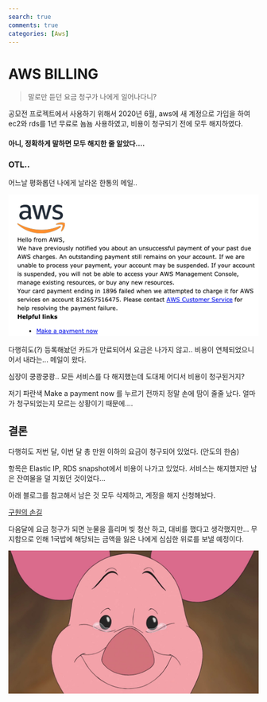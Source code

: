```yaml
---
search: true
comments: true
categories: [Aws]
---
```


# AWS BILLING

> 말로만 듣던 요금 청구가 나에게 일어나다니?

공모전 프로젝트에서 사용하기 위해서 2020년 6월, aws에 새 계정으로 가입을 하여 ec2와 rds를 1년 무료로 뇸뇸 사용하였고, 비용이 청구되기 전에 모두 해지하였다.



#### 아니, 정확하게 말하면 모두 해지한 줄 알았다....



### OTL..



어느날 평화롭던 나에게 날라온 한통의 메일..

<img src="../assets/images/스크린샷 2021-07-25 오후 4.59.50.png" />



다행히도(?) 등록해놨던 카드가 만료되어서 요금은 나가지 않고.. 비용이 연체되었으니 어서 내라는... 메일이 왔다.

심장이 쿵쾅쿵쾅.. 모든 서비스를 다 해지했는데 도대체 어디서 비용이 청구된거지?

저기 파란색 Make a payment now 를 누르기 전까지 정말 손에 땀이 줄줄 났다. 얼마가 청구되었는지 모르는 상황이기 때문에....



## 결론

다행히도 저번 달, 이번 달 총 만원 이하의 요금이 청구되어 있었다. (안도의 한숨)

항목은 Elastic IP, RDS snapshot에서 비용이 나가고 있었다. 서비스는 해지했지만 남은 잔여물을 덜 지웠던 것이었다...

아래 블로그를 참고해서 남은 것 모두 삭제하고, 계정을 해지 신청해놨다.

[구원의 손길](https://brunch.co.kr/@topasvga/342)



다음달에 요금 청구가 되면 눈물을 흘리며 빚 청산 하고, 대비를 했다고 생각했지만... 무지함으로 인해 1국밥에 해당되는 금액을 잃은 나에게 심심한 위로를 보낼 예정이다.

<img src="../assets/images/DHhk90zUQAIsTdT.jpg" width="600px">

